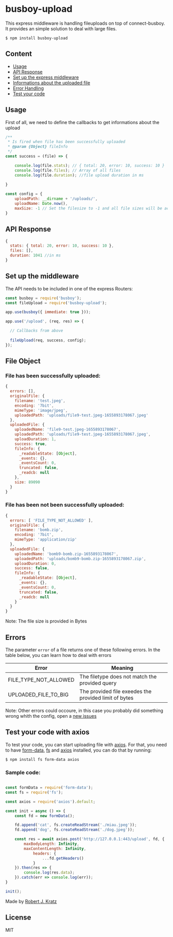 # busboy-upload
This express middleware is handling fileuploads on top of connect-busboy. It provides an simple solution to deal with large files.

```
$ npm install busboy-upload
```

## Content

 - <a href="#usage">Usage</a>
 - <a href="#api-response">API Response</a>
 - <a href="#set-up-the-middleware">Set up the express middleware</a>
 - <a href="#file-object">Informations about the uploaded file</a>
 - <a href="#errors">Error Handling</a>
 - <a href="#test-your-code-with-axios">Test your code</a>

## Usage

First of all, we need to define the callbacks to get informations about the upload

```js
/**
 * Is fired when file has been successfully uploaded
 * @param {Object} fileInfo 
 */
const success = (file) => {

    console.log(file.stats); // { total: 20, error: 10, success: 10 }
    console.log(file.files); // Array of all files
    console.log(file.duration); //file upload duration in ms
    
}

const config = {
    uploadPath: __dirname + '/uploads/',
    uploadName: Date.now(),
    maxSize: -1 // Set the filesize to -1 and all file sizes will be accepted
}
```

## API Response

```js
{
  stats: { total: 20, error: 10, success: 10 },
  files: [],
  duration: 1041 //in ms
}
```

## Set up the middleware

The API needs to be included in one of the express Routers:

```js
const busboy = require('busboy');
const fileUpload = require('busboy-upload');

app.use(busboy({ immediate: true }));

app.use('/upload', (req, res) => {

  // Callbacks from above
  
  fileUpload(req, success, config);
});
```

## File Object

### File has been successfully uploaded:

```js
{
  errors: [],
  originalFile: {
    filename: 'test.jpeg',
    encoding: '7bit',
    mimeType: 'image/jpeg',
    uploadedPath: 'uploads/file9-test.jpeg-1655893178067.jpeg'
  },
  uploadedFile: {
    uploadedName: 'file9-test.jpeg-1655893178067',
    uploadedPath: 'uploads/file9-test.jpeg-1655893178067.jpeg',
    uploadDuration: 1,
    success: true,
    fileInfo: {
      _readableState: [Object],
      _events: {},
      _eventsCount: 0,
      truncated: false,
      _readcb: null
    },
    size: 89090
  }
}
```

### File has been not been successfully uploaded:

```js
{
  errors: [ 'FILE_TYPE_NOT_ALLOWED' ],
  originalFile: {
    filename: 'bomb.zip',
    encoding: '7bit',
    mimeType: 'application/zip'
  },
  uploadedFile: {
    uploadedName: 'bomb9-bomb.zip-1655893178067',
    uploadedPath: 'uploads/bomb9-bomb.zip-1655893178067.zip',
    uploadDuration: 0,
    success: false,
    fileInfo: {
      _readableState: [Object],
      _events: {},
      _eventsCount: 0,
      truncated: false,
      _readcb: null
    }
  }
}
```

Note: The file size is provided in Bytes


## Errors
The parameter `error` of a file returns one of these following errors. In the table below, you can learn how to deal with errors

Error | Meaning
--- | ---
FILE_TYPE_NOT_ALLOWED | The filetype does not match the provided query
UPLOADED_FILE_TO_BIG | The provided file exeedes the provided limit of bytes 

Note: Other errors could occoure, in this case you probably did something wrong whith the config, open a <a href="https://github.com/robert-kratz/busboy-upload/issues">new issues</a>

## Test your code with axios

To test your code, you can start uploading file with <a href="https://github.com/axios/axios">axios</a>. For that, you need to have <a href="https://www.npmjs.com/package/form-data">form-data</a>, <a href="https://nodejs.org/api/fs.html">fs</a> and <a href="https://www.npmjs.com/package/axios">axios</a> installed, you can do that by running:

```
$ npm install fs form-data axios
```

### Sample code:

```js

const formData = require('form-data');
const fs = require('fs');

const axios = require('axios').default;

const init = async () => {
    const fd = new formData();

    fd.append('cat', fs.createReadStream('./miau.jpeg'));
    fd.append('dog', fs.createReadStream('./dog.jpeg'));

    const res = await axios.post('http://127.0.0.1:443/upload', fd, {
        maxBodyLength: Infinity,
        maxContentLength: Infinity,
            headers: {
                ...fd.getHeaders()
            }
    }).then(res => {
        console.log(res.data);
    }).catch(err => console.log(err));
}

init();
```

 Made by <a href="https://github.com/robert-kratz">Robert J. Kratz</a>
 
 ## License
 
 MIT